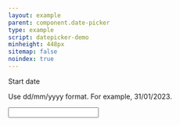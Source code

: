 ```yaml
---
layout: example
parent: component.date-picker
type: example
script: datepicker-demo
minheight: 448px
sitemap: false
noindex: true
---
```


<div data-module="ds-datepicker" class="ds_datepicker" data-disableddates="18/05/2023 19/05/2023" data-maxdate="28/05/2023" data-mindate="11/08/2020">
  <label class="ds_label" for="start-date">Start date</label>
  <p class="ds_hint-text">Use dd/mm/yyyy format. For example, 31/01/2023.</p>

  <div class="ds_input__wrapper">
    <input id="start-date" type="text" class="ds_input  ds_input--fixed-10">
  </div>
</div>
